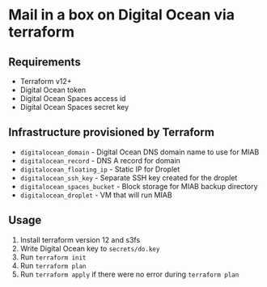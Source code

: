 # Mail in a box on Digital Ocean via terraform

## Requirements
* Terraform v12+
* Digital Ocean token
* Digital Ocean Spaces access id
* Digital Ocean Spaces secret key

## Infrastructure provisioned by Terraform
* `digitalocean_domain` - Digital Ocean DNS domain name to use for MIAB
* `digitalocean_record` - DNS A record for domain
* `digitalocean_floating_ip` - Static IP for Droplet
* `digitalocean_ssh_key` - Separate SSH key created for the droplet
* `digitalocean_spaces_bucket` - Block storage for MIAB backup directory
* `digitalocean_droplet` - VM that will run MIAB

## Usage
1. Install terraform version 12 and s3fs
2. Write Digital Ocean key to `secrets/do.key`
3. Run `terraform init`
4. Run `terraform plan`
5. Run `terraform apply` if there were no error during `terraform plan`

